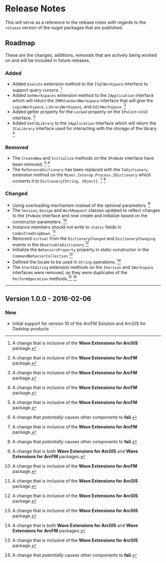 # Release Notes
This will serve as a reference to the release notes with regards to the `release` version of the nuget packages that are published.

## Roadmap
These are the changes, additions, removals that are actively being worked on and will be included in future releases.

### Added
- Added `Execute` extension method to the `ISqlWorkspace` interface to support query cursors. [^1]
- Added `GetWorkspaces` extension method to the `IApplication` interface which will return the `IMMStandardWorkspace` interface that will give the `LoginWorkspace`, `LibraryWorkspace`, and `EditWorkspace`. [^2]
- Added getter property for the `Locked` property on the `IPxControlUI` interface. [^2]
- Added `GetCULibrary` to the `IApplication` interface which will return the `ICuLibrary` interface used for interacting with the storage of the library. [^2]

### Removed
- The `CreateNew` and `Initialize` methods on the `IPxNode` interface have been removed. [^2] [^4]
- The  `ReferenceDictionary` has been replaced with the `ToDictionary` extension method on the `Miner.Interop.Process.IDictionary` which converts it to `Dictionary{String, Object}`. [^2] [^4]

### Changed
- Using overloading mechanism instead of the optional parameters. [^3]
- The `Session`, `Design` and `WorkRequest` classes updated to reflect changes to the `IPxNode` interface and now create and initialize based on the constructor parameters. [^2]
- Instance members should not write to `static` fields in `ComboTreeDropDown`. [^1]
- Removed `virtual` from the `DictionaryChanged` and `DictionaryChanging` events in the `ObservableDictionary` [^1]
- Initialize the `BehaviorsProperty` property in static constructor in the `CommandBehaviorCollection` [^1]
- Defined the locale to be used in `String` operations. [^3]
- The `StartEditing` extension methods on the `IVersion` and `IWorkspace` interfaces were removed, as they were duplicates of the `PerformOperation` methods.[^1] [^4]

---

## Version 1.0.0 - 2016-02-06

### New
 - Initial support for version 10 of the ArcFM Solution and ArcGIS for Desktop products


 [^1]: A change that is inclusive of the **Wave Extensions for ArcGIS** package.

 [^2]: A change that is inclusive of the **Wave Extensions for ArcFM** package.

 [^3]: A change that is both **Wave Extensions for ArcGIS** and **Wave Extensions for ArcFM** packages.

 [^4]: A change that *potentially* causes other components to **fail**.
